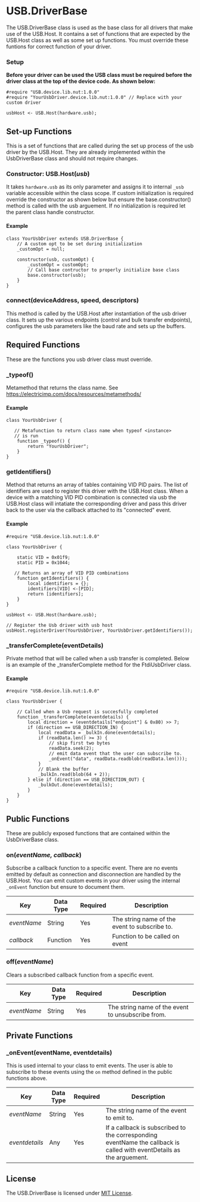 # USB.DriverBase

The USB.DriverBase class is used as the base class for all drivers that make use of the USB.Host. It contains a set of functions that are expected by the USB.Host class as well as some set up functions. You must override these funtions for correct function of your driver.

### Setup

**Before your driver can be used the USB class must be required before the driver class at the top of the device code. As shown below:**

```squirrel
#require "USB.device.lib.nut:1.0.0"
#require "YourUsbDriver.device.lib.nut:1.0.0" // Replace with your custom driver

usbHost <- USB.Host(hardware.usb);
```

## Set-up Functions
This is a set of functions that are called during the set up process of the usb driver by the USB.Host. They are already implemented within the UsbDriverBase class and should not require changes.

### Constructor: USB.Host(*usb*)
 It takes `hardware.usb` as its only parameter and assigns it to internal `_usb` variable accessible within the class scope.
If custom initialization is required override the constructor as shown below but ensure the base.constructor() method is called with the usb arguement. If no initialization is required let the parent class handle constructor.

#### Example

```squirrel
class YourUsbDriver extends USB.DriverBase {
    // A custom opt to be set during initialization
    _customOpt = null;

    constructor(usb, customOpt) {
        _customOpt = customOpt;
        // Call base contructor to properly initialize base class
        base.constructor(usb);
    }
}

```

### connect(deviceAddress, speed, descriptors)
 This method is called by the USB.Host after instantiation of the usb driver class. It sets up the various endpoints (control and bulk transfer endpoints), configures the usb parameters like the baud rate and sets up the buffers.

## Required Functions
These are the functions you usb driver class must override.

### _typeof()

Metamethod that returns the class name. See https://electricimp.com/docs/resources/metamethods/

#### Example

```squirrel
class YourUsbDriver {

   // Metafunction to return class name when typeof <instance> 
   // is run
    function _typeof() {
        return "YourUsbDriver";
    }
}

```

### getIdentifiers()

Method that returns an array of tables containing VID PID pairs. The list of identifiers are used to register this driver with the USB.Host class. When a device with a matching VID PID combination is connected via usb the USB.Host class will intatiate the corresponding driver and pass this driver back to the user via the callback attached to its "connected" event.


#### Example

```squirrel
#require "USB.device.lib.nut:1.0.0"

class YourUsbDriver {

    static VID = 0x01f9;
    static PID = 0x1044;

   // Returns an array of VID PID combinations
    function getIdentifiers() {
        local identifiers = {};
        identifiers[VID] <-[PID];
        return [identifiers];
    }
}

usbHost <- USB.Host(hardware.usb);

// Register the Usb driver with usb host
usbHost.registerDriver(YourUsbDriver, YourUsbDriver.getIdentifiers());

```

### _transferComplete(eventDetails)

Private method that will be called when a usb transfer is completed. Below is an example of the _transferComplete method for the FtdiUsbDriver class.

#### Example

```squirrel
#require "USB.device.lib.nut:1.0.0"

class YourUsbDriver {

    // Called when a Usb request is succesfully completed
    function _transferComplete(eventdetails) {
        local direction = (eventdetails["endpoint"] & 0x80) >> 7;
        if (direction == USB_DIRECTION_IN) {
            local readData = _bulkIn.done(eventdetails);
            if (readData.len() >= 3) {
                // skip first two bytes
                readData.seek(2);
                // emit data event that the user can subscribe to.
                _onEvent("data", readData.readblob(readData.len()));
            }
            // Blank the buffer
            _bulkIn.read(blob(64 + 2));
        } else if (direction == USB_DIRECTION_OUT) {
            _bulkOut.done(eventdetails);
        }
    }
}
```


## Public Functions

These are publicly exposed functions that are contained within the UsbDriverBase class.

### on(*eventName, callback*)

Subscribe a callback function to a specific event. There are no events emitted by default as connection and disconnection are handled by the USB.Host. You can emit custom events in your driver using the internal `_onEvent` function but ensure to document them.


| Key | Data Type | Required | Description |
| --- | --------- | -------- | ----------- |
| *eventName* | String | Yes | The string name of the event to subscribe to.|
| *callback* | Function | Yes | Function to be called on event |

### off(*eventName*)
Clears a subscribed callback function from a specific event.

| Key | Data Type | Required | Description |
| --- | --------- | -------- | ----------- |
| *eventName* | String | Yes | The string name of the event to unsubscribe from.|

## Private Functions

### _onEvent(eventName, eventdetails)

This is used internal to your class to emit events. The user is able to subscribe to these events using the `on` method defined in the public functions above.

| Key | Data Type | Required | Description |
| --- | --------- | -------- | ----------- |
| *eventName* | String | Yes | The string name of the event to emit to.|
| *eventdetails* | Any | Yes | If a callback is subscribed to the corresponding eventName the callback is called with eventDetails as the arguement. |


## License

The USB.DriverBase is licensed under [MIT License](./LICENSE).